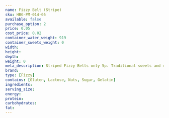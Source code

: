 ```yaml
---
name: Fizzy Belt (Stripe)
sku: HBG-PM-014-05
available: false
purchase_option: 2
price: 0.05
cost_price: 0.02
container_water_weight: 919
container_sweets_weight: 0
width: 
height: 
depth: 
weight: 0
meta_description: Striped Fizzy Belts only 5p. Traditional sweets and more at Humbugs Confectionery Store. Specialists in satisfying your sweet tooth!
brand: 
type: [Fizzy]
contains: [Gluten, Lactose, Nuts, Sugar, Gelatin]
ingredients: 
serving_size: 
energy: 
protein: 
carbohydrates: 
fat: 
---
```


